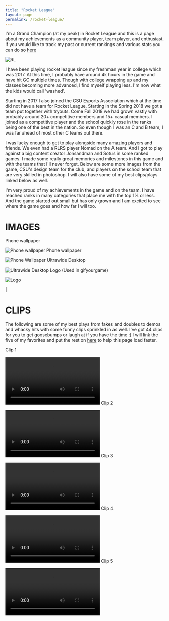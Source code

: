 ```yaml
---
title: "Rocket League"
layout: page
permalink: /rocket-league/
---
```

I'm a Grand Champion (at my peak) in Rocket League and this is a page about my achievements as a community player, team player, and enthusiast. If you would like to track my past or current rankings and various stats you can do so [here](https://rocketleague.tracker.network/rocket-league/profile/steam/76561198200701498/overview)

![RL](/assets/images/rl/home.jpg)

I have been playing rocket league since my freshman year in college which was 2017. At this time, I probably have around 4k hours in the game and have hit GC multiple times. Though with college wrapping up and my classes becoming more advanced, I find myself playing less. I'm now what the kids would call 'washed'.

Starting in 2017 I also joined the CSU Esports Association which at the time did not have a team for Rocket League. Starting in the Spring 2018 we got a team put together with tryouts. Come Fall 2018 we had grown vastly with probably around 20+ competitive members and 15+ casual members. I joined as a competitive player and the school quickly rose in the ranks being one of the best in the nation. So even though I was an C and B team, I was far ahead of most other C teams out there.

I was lucky enough to get to play alongside many amazing players and friends. We even had a RLRS player Nomad on the A team. And I got to play against a big content creator Jonsandman and Sotus in some ranked games. I made some really great memories and milestones in this game and with the teams that I'll never forget. Below are some more images from the game, CSU's design team for the club, and players on the school team that are very skilled in photoshop. I will also have some of my best clips/plays linked below as well.

I'm very proud of my achievements in the game and on the team. I have reached ranks in many categories that place me with the top 1% or less. And the game started out small but has only grown and I am excited to see where the game goes and how far I will too.

IMAGES
======

Phone wallpaper

![Phone wallpaper](/assets/images/CSU_RL.jpg)
Phone wallpaper

![Phone Wallpaper](/assets/images/phone/phone7.png)
Ultrawide Desktop

![Ultrawide Desktop](/assets/images/cp/cp14.jpg)
Logo (Used in gifyourgame)

![Logo](/assets/images/LogoFinal.png)

|

CLIPS
=====

The following are some of my best plays from fakes and doubles to demos and whacky hits with some funny clips sprinkled in as well. I've got 44 clips for you to get goosebumps or laugh at if you have the time :) I will link the five of my favorites and put the rest on [here](/clips/) to help this page load faster.

Clip 1

![clip34](/assets/videos/clip34.mp4)
Clip 2

![clip2](/assets/videos/clip2.mp4)
Clip 3

![clip3](/assets/videos/clip3.mp4)
Clip 4

![clip4](/assets/videos/clip4.mp4)
Clip 5

![clip5](/assets/videos/clip5.mp4)

<!-- {% include embed.html url="" %} -->